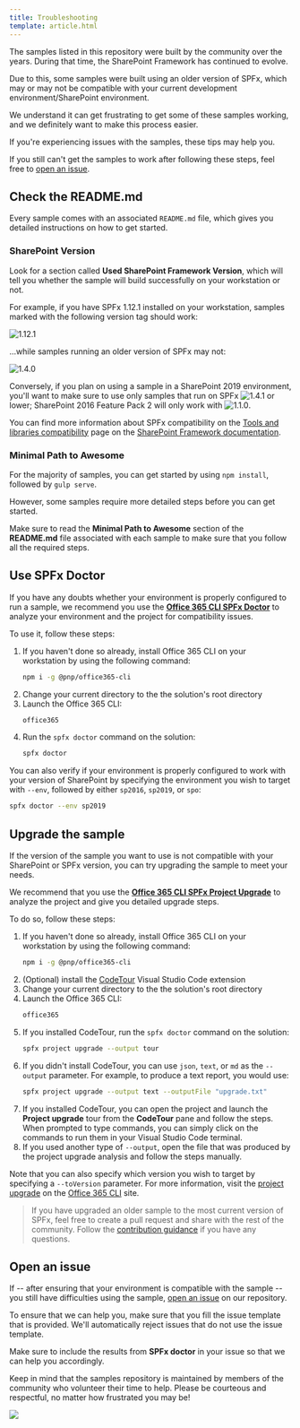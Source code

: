 ```yaml
---
title: Troubleshooting
template: article.html
---
```


The samples listed in this repository were built by the community over the years. During that time, the SharePoint Framework has continued to evolve.

Due to this, some samples were built using an older version of SPFx, which may or may not be compatible with your current development environment/SharePoint environment.

We understand it can get frustrating to get some of these samples working, and we definitely want to make this process easier.

If you're experiencing issues with the samples, these tips may help you.

If you still can't get the samples to work after following these steps, feel free to [open an issue](#open-an-issue).

## Check the README.md

Every sample comes with an associated `README.md` file, which gives you detailed instructions on how to get started.

### SharePoint Version

Look for a section called **Used SharePoint Framework Version**, which will tell you whether the sample will build successfully on your workstation or not.

For example, if you have SPFx 1.12.1 installed on your workstation, samples marked with the following version tag should work:

![1.12.1](https://img.shields.io/badge/version-1.12.1-green.svg)

...while samples running an older version of SPFx may not:

![1.4.0](https://img.shields.io/badge/version-1.4.0-orange.svg)

Conversely, if you plan on using a sample in a SharePoint 2019 environment, you'll want to make sure to use only samples that run on SPFx ![1.4.1](https://img.shields.io/badge/1.4.1-orange.svg) or lower; SharePoint 2016 Feature Pack 2 will only work with ![1.1.0](https://img.shields.io/badge/1.0.0-orange.svg).

You can find more information about SPFx compatibility on the [Tools and libraries compatibility](https://docs.microsoft.com/sharepoint/dev/spfx/compatibility) page on the [SharePoint Framework documentation](https://docs.microsoft.com/sharepoint/dev/spfx).

### Minimal Path to Awesome

For the majority of samples, you can get started by using `npm install`, followed by `gulp serve`.

However, some samples require more detailed steps before you can get started.

Make sure to read the **Minimal Path to Awesome** section of the **README.md** file associated with each sample to make sure that you follow all the required steps.

## Use SPFx Doctor

If you have any doubts whether your environment is properly configured to run a sample, we recommend you use the **[Office 365 CLI SPFx Doctor](https://pnp.github.io/office365-cli/cmd/spfx/doctor/)** to analyze your environment and the project for compatibility issues.

To use it, follow these steps:

1. If you haven't done so already, install Office 365 CLI on your workstation by using the following command:
    ```bash
    npm i -g @pnp/office365-cli
    ```
1. Change your current directory to the the solution's root directory
1. Launch the Office 365 CLI:
    ```bash
    office365
    ```
1. Run the `spfx doctor` command on the solution:
    ```bash
    spfx doctor
    ```

You can also verify if your environment is properly configured to work with your version of SharePoint by specifying the environment you wish to target with `--env`, followed by either `sp2016`, `sp2019`, or `spo`:

```bash
spfx doctor --env sp2019
```

## Upgrade the sample

If the version of the sample you want to use is not compatible with your SharePoint or SPFx version, you can try upgrading the sample to meet your needs.

We recommend that you use the **[Office 365 CLI SPFx Project Upgrade](https://pnp.github.io/office365-cli/cmd/spfx/project/project-upgrade/)** to analyze the project and give you detailed upgrade steps.

To do so, follow these steps:

1. If you haven't done so already, install Office 365 CLI on your workstation by using the following command:
    ```bash
    npm i -g @pnp/office365-cli
    ```
1. (Optional) install the [CodeTour](https://aka.ms/codetour) Visual Studio Code extension
1. Change your current directory to the the solution's root directory
1. Launch the Office 365 CLI:
    ```bash
    office365
    ```
1. If you installed CodeTour, run the `spfx doctor` command on the solution:
    ```bash
    spfx project upgrade --output tour
    ```
1. If you didn't install CodeTour, you can use `json`, `text`, or `md` as the `--output` parameter. For example, to produce a text report, you would use:
    ```bash
    spfx project upgrade --output text --outputFile "upgrade.txt"
    ```
1. If you installed CodeTour, you can open the project and launch the **Project upgrade** tour from the **CodeTour** pane and follow the steps. When prompted to type commands, you can simply click on the commands to run them in your Visual Studio Code terminal.
1. If you used another type of `--output`, open the file that was produced by the project upgrade analysis and follow the steps manually.

Note that you can also specify which version you wish to target by specifying a `--toVersion` parameter. For more information, visit the [project upgrade](https://pnp.github.io/office365-cli/cmd/spfx/project/project-upgrade/) on the [Office 365 CLI](https://pnp.github.io/office365-cli) site.

> If you have upgraded an older sample to the most current version of SPFx, feel free to create a pull request and share with the rest of the community. Follow the [contribution guidance](https://github.com/pnp/sp-dev-fx-webparts/blob/master/.github/CONTRIBUTING.md) if you have any questions.

## Open an issue

If -- after ensuring that your environment is compatible with the sample -- you still have difficulties using the sample, [open an issue](https://github.com/pnp/sp-dev-fx-webparts/issues/new/choose) on our repository.

To ensure that we can help you, make sure that you fill the issue template that is provided. We'll automatically reject issues that do not use the issue template.

Make sure to include the results from **SPFx doctor** in your issue so that we can help you accordingly.

Keep in mind that the samples repository is maintained by members of the community who volunteer their time to help. Please be courteous and respectful, no matter how frustrated you may be!

<img src="https://telemetry.sharepointpnp.com/sp-dev-fx-webparts/docs/troubleshooting" />